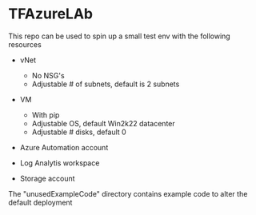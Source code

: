 # TFAzureLAb
This repo can be used to spin up a small test env with the following resources

- vNet
     - No NSG's
     - Adjustable # of subnets, default is 2 subnets
- VM
     - With pip
     - Adjustable OS, default Win2k22 datacenter
     - Adjustable # disks, default 0

- Azure Automation account

- Log Analytis workspace

- Storage account

The "unusedExampleCode" directory contains example code to alter the default deployment